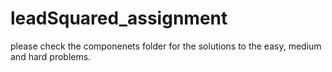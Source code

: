 # leadSquared_assignment
please check the componenets folder for the solutions to the easy, medium and hard problems.
